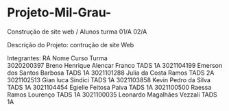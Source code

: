 # Projeto-Mil-Grau-
Construção de site web / Alunos turma 01/A 02/A

Descrição do Projeto: contrução de site Web

Integrantes:
   RA             Nome                       Curso      Turma      
 3020200397  Breno Henrique Alencar Franco    TADS        1A
 3021104199  Emerson dos Santos Barbosa       TADS        1A
 3021101288  Julia da Costa Ramos             TADS        2A
 3021102513  Gian luca Sindici                TADS        1A
 3021103858  Kevin Pedro da Silva             TADS        1A
 3021104454  Egielle Feitosa Paiva            TADS        1A
 3021100500  Raessa Ramos Lourenço            TADS        1A
3021100035 Leonardo Magalhães Vezzali         TADS        1A             

             
